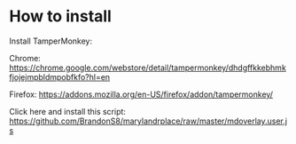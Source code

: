 # How to install

Install TamperMonkey:

Chrome: https://chrome.google.com/webstore/detail/tampermonkey/dhdgffkkebhmkfjojejmpbldmpobfkfo?hl=en

Firefox: https://addons.mozilla.org/en-US/firefox/addon/tampermonkey/

Click here and install this script: https://github.com/BrandonS8/marylandrplace/raw/master/mdoverlay.user.js
